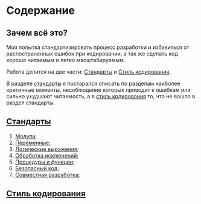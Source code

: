 
# Содержание

## Зачем всё это?

Моя попытка стандартизировать процесс разработки и избавиться от распостраненных ошибок при кодировании, а так же сделать код хорошо читаемым и легко масштабируемым.

Работа делится на две части: [Стандарты](./%D0%A1%D1%82%D0%B0%D0%BD%D0%B4%D0%B0%D1%80%D1%82%D1%8B/1%20%D0%9C%D0%BE%D0%B4%D1%83%D0%BB%D0%B8.md) и [Стиль кодирования](%D0%A1%D1%82%D0%B8%D0%BB%D1%8C%20%D0%BA%D0%BE%D0%B4%D0%B8%D1%80%D0%BE%D0%B2%D0%B0%D0%BD%D0%B8%D1%8F.md).

В разделе [стандарты](./%D0%A1%D1%82%D0%B0%D0%BD%D0%B4%D0%B0%D1%80%D1%82%D1%8B/1%20%D0%9C%D0%BE%D0%B4%D1%83%D0%BB%D0%B8.md) я постарался описать по разделам наиболее критичные моменты, несоблюдение которых приводит к ошибкам или сильно ухудшают читаемость, а в [стиль кодирования](%D0%A1%D1%82%D0%B8%D0%BB%D1%8C%20%D0%BA%D0%BE%D0%B4%D0%B8%D1%80%D0%BE%D0%B2%D0%B0%D0%BD%D0%B8%D1%8F.md) то, что не вошло в раздел стандарты.

## [Стандарты](./%D0%A1%D1%82%D0%B0%D0%BD%D0%B4%D0%B0%D1%80%D1%82%D1%8B/1%20%D0%9C%D0%BE%D0%B4%D1%83%D0%BB%D0%B8.md)

1. [Модули](./%D0%A1%D1%82%D0%B0%D0%BD%D0%B4%D0%B0%D1%80%D1%82%D1%8B/1%20Модули.md);
2. [Переменные](./%D0%A1%D1%82%D0%B0%D0%BD%D0%B4%D0%B0%D1%80%D1%82%D1%8B/2%20Переменные.md);
3. [Логические выражения](./%D0%A1%D1%82%D0%B0%D0%BD%D0%B4%D0%B0%D1%80%D1%82%D1%8B/3%20Логические%20выражения.md);
4. [Обработка исключений](./%D0%A1%D1%82%D0%B0%D0%BD%D0%B4%D0%B0%D1%80%D1%82%D1%8B/4%20Обработка%20исключений.md);
5. [Процедуры и функции](./%D0%A1%D1%82%D0%B0%D0%BD%D0%B4%D0%B0%D1%80%D1%82%D1%8B/5%20Процедуры%20и%20функции.md);
6. [Безопасный код](./%D0%A1%D1%82%D0%B0%D0%BD%D0%B4%D0%B0%D1%80%D1%82%D1%8B/6%20Безопасный%20код.md);
7. [Совместная разработка](./%D0%A1%D1%82%D0%B0%D0%BD%D0%B4%D0%B0%D1%80%D1%82%D1%8B/7%20Совместная%20разработка.md);

## [Стиль кодирования](Стиль%20кодирования.md)
